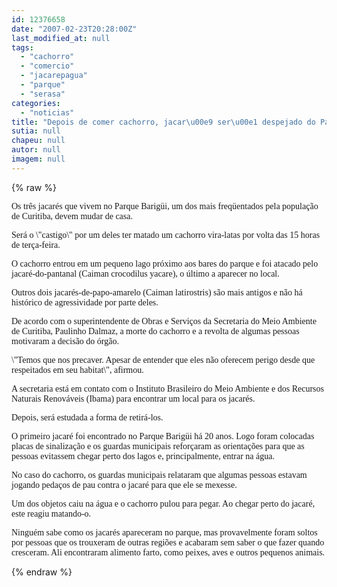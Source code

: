 ```yaml
---
id: 12376658
date: "2007-02-23T20:28:00Z"
last_modified_at: null
tags:
  - "cachorro"
  - "comercio"
  - "jacarepagua"
  - "parque"
  - "serasa"
categories:
  - "noticias"
title: "Depois de comer cachorro, jacar\u00e9 ser\u00e1 despejado do Parque"
sutia: null
chapeu: null
autor: null
imagem: null
---
```

{% raw %}
<p><P><FONT face=Verdana>Os três jacarés que vivem no Parque Barigüi, um dos mais freqüentados pela população de Curitiba, devem mudar de casa. </FONT></P></p>
<p><P><FONT face=Verdana>Será o \"castigo\" por um deles ter matado um cachorro vira-latas por volta das 15 horas de terça-feira. </FONT></P></p>
<p><P><FONT face=Verdana>O cachorro entrou em um pequeno lago próximo aos bares do parque e foi atacado pelo jacaré-do-pantanal (Caiman crocodilus yacare), o último a aparecer no local. </FONT></P></p>
<p><P><FONT face=Verdana>Outros dois jacarés-de-papo-amarelo (Caiman latirostris) são mais antigos e não há histórico de agressividade por parte deles.</FONT></P></p>
<p><P><FONT face=Verdana>De acordo com o superintendente de Obras e Serviços da Secretaria do Meio Ambiente de Curitiba, Paulinho Dalmaz, a morte do cachorro e a revolta de algumas pessoas motivaram a decisão do órgão.</FONT></P></p>
<p><P><FONT face=Verdana>\"Temos que nos precaver. Apesar de entender que eles não oferecem perigo desde que respeitados em seu habitat\", afirmou. </FONT></P></p>
<p><P><FONT face=Verdana>A secretaria está em contato com o Instituto Brasileiro do Meio Ambiente e dos Recursos Naturais Renováveis (Ibama) para encontrar um local para os jacarés. </FONT></P></p>
<p><P><FONT face=Verdana>Depois, será estudada a forma de retirá-los.</FONT></P></p>
<p><P><FONT face=Verdana>O primeiro jacaré foi encontrado no Parque Barigüi há 20 anos. Logo foram colocadas placas de sinalização e os guardas municipais reforçaram as orientações para que as pessoas evitassem chegar perto dos lagos e, principalmente, entrar na água. </FONT></P></p>
<p><P><FONT face=Verdana>No caso do cachorro, os guardas municipais relataram que algumas pessoas estavam jogando pedaços de pau contra o jacaré para que ele se mexesse. </FONT></P></p>
<p><P><FONT face=Verdana>Um dos objetos caiu na água e o cachorro pulou para pegar. Ao chegar perto do jacaré, este reagiu matando-o.</FONT></P></p>
<p><P><FONT face=Verdana>Ninguém sabe como os jacarés apareceram no parque, mas provavelmente foram soltos por pessoas que os trouxeram de outras regiões e acabaram sem saber o que fazer quando cresceram. Ali encontraram alimento farto, como peixes, aves e outros pequenos animais.</FONT></P> </p>
{% endraw %}